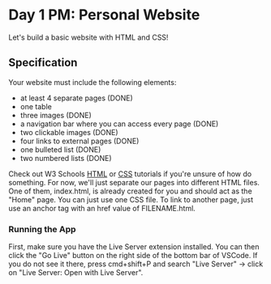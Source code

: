 # Day 1 PM: Personal Website

Let's build a basic website with HTML and CSS!

## Specification

Your website must include the following elements:

- at least 4 separate pages (DONE)
- one table 
- three images (DONE)
- a navigation bar where you can access every page (DONE)
- two clickable images (DONE)
- four links to external pages (DONE)
- one bulleted list (DONE)
- two numbered lists (DONE)

Check out W3 Schools [HTML](https://www.w3schools.com/html/default.asp) or [CSS](https://www.w3schools.com/css/default.asp) tutorials if you're unsure of how do something. For now, we'll just separate our pages into different HTML files. One of them, index.html, is already created for you and should act as the "Home" page. You can just use one CSS file. To link to another page, just use an anchor tag with an href value of FILENAME.html.

### Running the App
 First, make sure you have the Live Server extension installed. You can then click the "Go Live" button on the right side of the bottom bar of VSCode. If you do not see it there, press cmd+shift+P and search "Live Server" -> click on "Live Server: Open with Live Server".